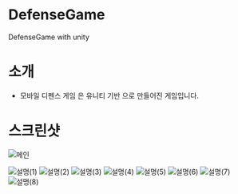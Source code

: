 # DefenseGame
DefenseGame with unity

# 소개 

- 모바일 디펜스 게임 은 유니티 기반 으로 만들어진 게임입니다.


# 스크린샷

 

 ![메인](https://user-images.githubusercontent.com/11676387/62264121-aaac0500-b459-11e9-8cd1-ff51d3b7dc05.png)


![설명(1)](https://user-images.githubusercontent.com/11676387/62414283-443f0680-b654-11e9-90e3-c7b9649a8c2d.jpg)
![설명(2)](https://user-images.githubusercontent.com/11676387/62414284-4608ca00-b654-11e9-8825-b1a0cc476a81.jpg)
![설명(3)](https://user-images.githubusercontent.com/11676387/62414285-47d28d80-b654-11e9-9fae-2e045c1f0618.jpg)
![설명(4)](https://user-images.githubusercontent.com/11676387/62414286-4a34e780-b654-11e9-82d8-f8e03e130682.jpg)
![설명(5)](https://user-images.githubusercontent.com/11676387/62414287-4b661480-b654-11e9-92f7-8357c9982dd8.jpg)
![설명(6)](https://user-images.githubusercontent.com/11676387/62414288-4e610500-b654-11e9-9677-a5d8181cf57f.jpg)
![설명(7)](https://user-images.githubusercontent.com/11676387/62414289-50c35f00-b654-11e9-807f-325bdf7f5092.jpg)
![설명(8)](https://user-images.githubusercontent.com/11676387/62414292-528d2280-b654-11e9-80a5-031a315ec779.jpg)

